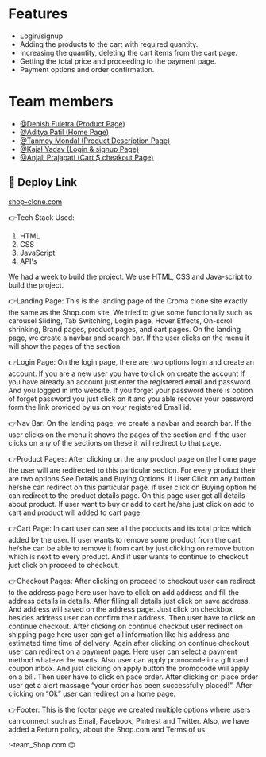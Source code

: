 # Features

 - Login/signup
 - Adding the products to the cart with required quantity. 
 - Increasing the quantity, deleting the cart items from the cart page.
 - Getting the total price and proceeding to the payment page.
 - Payment options and order confirmation.

# Team members

- [@Denish Fuletra (Product Page)](https://github.com/DenishFuletra)
- [@Aditya Patil (Home Page)](https://github.com/GryffindorAdi)
- [@Tanmoy Mondal (Product Description Page)](https://github.com/tanmoymandalofficial)
- [@Kajal Yadav (Login & signup Page)](https://github.com/kajalyadavgithub)
- [@Anjali Prajapati (Cart $ cheakout Page)](https://github.com/Anjali6416)
## 🔗 Deploy Link
[shop-clone.com](https://shop-clone-com.netlify.app/)

👉Tech Stack Used:
1. HTML 
2. CSS
3. JavaScript
4. API's

We had a week to build the project.
We use HTML, CSS and Java-script to build the project.

👉Landing Page:
This is the landing page of the Croma clone site exactly the same as the Shop.com site. We tried to give some functionally such as carousel Sliding, Tab Switching, Login page, Hover Effects, On-scroll shrinking, Brand pages, product pages, and cart pages.
On the landing page, we create a navbar and search bar. If the user clicks on the menu it will show the pages of the section.

👉Login Page:
On the login page, there are two options login and create an account. If you are a new user you have to click on create the account If you have already an account just enter the registered email and password. And you logged in into website. If you forget your password there is option of forget password you just click on it and you able recover your password form the link provided by us on your registered Email id.

👉Nav Bar:
On the landing page, we create a navbar and search bar. If the user clicks on the menu it shows the pages of the section and if the user clicks on any of the sections on these it will redirect to that page.

👉Product Pages:
After clicking on the any product page on the home page the user will are redirected to this particular section. For every product their are two options See Details and Buying Options. If User Click on any button he/she can redirect on this particular page.
If user click on Buying option he can redirect to the product details page.
On this page user get all details about product. If user want to buy or add to cart he/she just click on add to cart and product will added to cart page.

👉Cart Page:
In cart user can see all the products and its total price which added by the user. If user wants to remove some product from the cart he/she can be able to remove it from cart by just clicking on remove button which is next to every product. And if user wants to continue to checkout just click on proceed to checkout.

👉Checkout Pages:
After clicking on proceed to checkout user can redirect to the address page here user have to click on add address and fill the address details in details.
After filling all details just click on save address. And address will saved on the address page. Just click on checkbox besides address user can confirm their address. Then user have to click on continue checkout.
After clicking on continue checkout user redirect on shipping page here user can get all information like his address and estimated time time of delivery. Again after clicking on continue checkout user can redirect on a payment page.
Here user can select a payment method whatever he wants. Also user can apply promocode in a gift card coupon inbox. And just clicking on apply button the promocode will apply on a bill. Then user have to click on pace order.
After clicking on place order user get a alert massage “your order has been successfully placed!”. After clicking on “Ok” user can redirect on a home page.

👉Footer:
This is the footer page we created multiple options where users can connect such as Email, Facebook, Pintrest and Twitter. Also, we have added a Return policy, about the Shop.com and Terms of us.

:-team_Shop.com 😊
